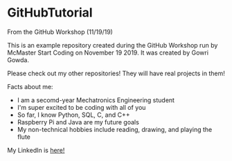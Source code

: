 # GitHubTutorial

From the GitHub Workshop (11/19/19)

This is an example repository created during the GitHub Workshop run by McMaster Start Coding on November 19 2019. It was created by Gowri Gowda.

Please check out my other repositories! They will have real projects in them!

Facts about me:
- I am a secomd-year Mechatronics Engineering student
- I'm super excited to be coding with all of you
- So far, I know Python, SQL, C, and C++
- Raspberry Pi and Java are my future goals
- My non-technical hobbies include reading, drawing, and playing the flute

My LinkedIn is [here!](https://www.linkedin.com/in/gowri-gowda/)